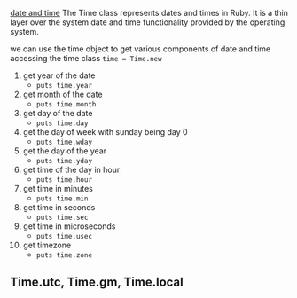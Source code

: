 [date and time](./ruby_codes/datetime.rb)
The Time class represents dates and times in Ruby. It is a thin layer over the system date and time functionality provided by the operating system.

we can use the time object to get various components of date and time
accessing the time class `time = Time.new`
1. get year of the date 
    -  `puts time.year`
2. get month of the date
    -  `puts time.month`
3. get day of the date
    -   `puts time.day`
4. get the day of week with sunday being day 0
    -  `puts time.wday`
5. get the day of the year
    -  `puts time.yday`
6. get time of the day in hour
    -  `puts time.hour`
7. get time in minutes
    -   `puts time.min`
8. get time in seconds
    -  `puts time.sec`
9. get time in microseconds
    -   `puts time.usec`
10. get timezone
    -  `puts time.zone`

## Time.utc, Time.gm, Time.local
